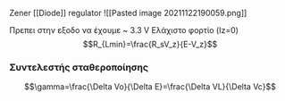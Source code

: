 Zener [[Diode]] regulator
![[Pasted image 20211122190059.png]]

Πρεπει στην εξοδο να έχουμε ~ 3.3 V 
Ελάχιστο φορτίο (Iz=0)
$$R_{Lmin}=\frac{R_sV_z}{E-V_z}$$

### Συντελεστής σταθεροποίησης
$$\gamma=\frac{\Delta Vo}{\Delta E}=\frac{\Delta VL}{\Delta Vc}$$